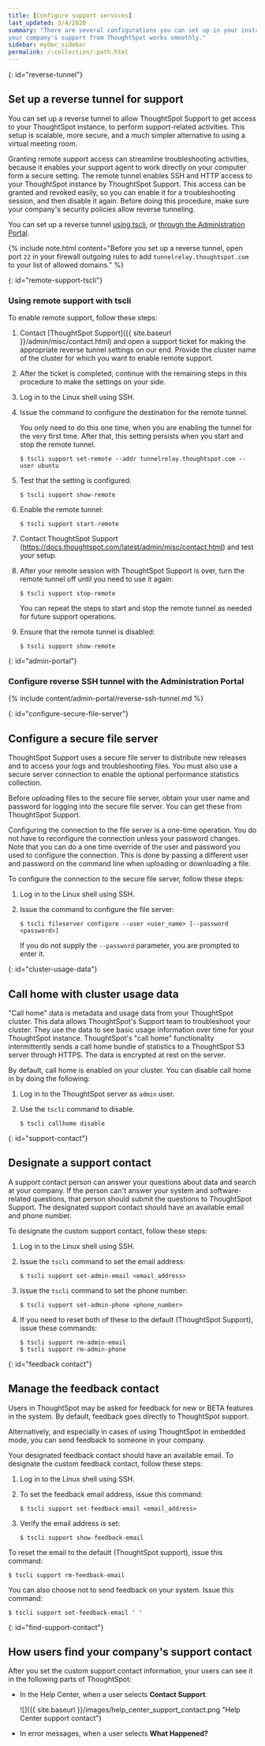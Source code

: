 ```yaml
---
title: [Configure support services]
last_updated: 3/4/2020
summary: "There are several configurations you can set up in your installation to ensure
your company's support from ThoughtSpot works smoothly."
sidebar: mydoc_sidebar
permalink: /:collection/:path.html
---
```


{: id="reverse-tunnel"}
## Set up a reverse tunnel for support

You can set up a reverse tunnel to allow ThoughtSpot Support to get access to
your ThoughtSpot instance, to perform support-related activities. This setup is
scalable, more secure, and a much simpler alternative to using a
virtual meeting room.

Granting remote support access can streamline troubleshooting activities, because
it enables your support agent to work directly on your computer form a secure setting. The remote
tunnel enables SSH and HTTP access to your ThoughtSpot instance by ThoughtSpot Support.
This access can be granted and revoked easily, so you can enable it for a troubleshooting
session, and then disable it again. Before doing this procedure, make sure your
company's security policies allow reverse tunneling.

You can set up a reverse tunnel [using tscli](#remote-support-tscli), or [through the Administration Portal](#admin-portal).

{% include note.html content="Before you set up a reverse tunnel, open port <code>22</code>
in your firewall outgoing rules to add <code>tunnelrelay.thoughtspot.com</code> to your list of allowed domains." %}

{: id="remote-support-tscli"}
### Using remote support with tscli

To enable remote support, follow these steps:

1. Contact [ThoughtSpot Support]({{ site.baseurl }}/admin/misc/contact.html) and open a support ticket for making the appropriate reverse tunnel settings on our end.
    Provide the cluster name of the cluster for which you want to enable remote support.
2. After the ticket is completed, continue with the remaining steps in this procedure to make the settings on your side.
3. Log in to the Linux shell using SSH.
4. Issue the command to configure the destination for the remote tunnel.

    You only need to do this one time, when you are enabling the tunnel for the very
    first time. After that, this setting persists when you start and stop the
    remote tunnel.

    ```
    $ tscli support set-remote --addr tunnelrelay.thoughtspot.com --user ubuntu
    ```

5. Test that the setting is configured:

    ```
    $ tscli support show-remote
    ```

6. Enable the remote tunnel:

    ```
    $ tscli support start-remote
    ```

7. Contact ThoughtSpot Support (https://docs.thoughtspot.com/latest/admin/misc/contact.html) and test your setup.
8. After your remote session with ThoughtSpot Support is over, turn the remote tunnel off until you need to use it again:

    ```
    $ tscli support stop-remote
    ```

    You can repeat the steps to start and stop the remote tunnel as needed for future support operations.

9. Ensure that the remote tunnel is disabled:

    ```
    $ tscli support show-remote
    ```

{: id="admin-portal"}
### Configure reverse SSH tunnel with the Administration Portal

{% include content/admin-portal/reverse-ssh-tunnel.md %}

{: id="configure-secure-file-server"}
## Configure a secure file server

ThoughtSpot Support uses a secure file server to distribute new releases and to
access your logs and troubleshooting files. You must also use a secure server
connection to enable the optional performance statistics collection.

Before uploading files to the secure file server, obtain your user name
and password for logging into the secure file server. You can get these from
ThoughtSpot Support.

Configuring the connection to the file server is a one-time operation. You do
not have to reconfigure the connection unless your password changes. Note that
you can do a one time override of the user and password you used to configure
the connection. This is done by passing a different user and password on the
command line when uploading or downloading a file.

To configure the connection to the secure file server, follow these steps:

1. Log in to the Linux shell using SSH.
2. Issue the command to configure the file server:

    ```
    $ tscli fileserver configure --user <user_name> [--password <password>]
    ```

    If you do not supply the `--password` parameter, you are prompted to enter it.

{: id="cluster-usage-data"}
## Call home with cluster usage data

"Call home" data is metadata and usage data from your ThoughtSpot cluster. This
data allows ThoughtSpot's Support team to troubleshoot your cluster. They use
the data to see basic usage information over time for your ThoughtSpot instance.
ThoughtSpot's "call home" functionality intermittently sends a call home bundle
of  statistics to a ThoughtSpot S3 server through HTTPS. The data is encrypted at
rest on the server.

By default, call home is enabled on your cluster. You can disable call home in
by doing the following:

1. Log in to the ThoughtSpot server as `admin` user.
2. Use the `tscli` command to disable.

    ```
    $ tscli callhome disable
    ```

{: id="support-contact"}
## Designate a support contact

A support contact person can answer your questions about data and search at
your company. If the person can't answer your system and software-related questions, that person should submit
 the questions to ThoughtSpot Support. The designated support contact should have an available email and phone number.

To designate the custom support contact, follow these steps:

1. Log in to the Linux shell using SSH.
2. Issue the `tscli` command to set the email address:

    ```
    $ tscli support set-admin-email <email_address>
    ```

3. Issue the `tscli` command to set the phone number:

    ```
    $ tscli support set-admin-phone <phone_number>
    ```

4. If you need to reset both of these to the default (ThoughtSpot Support), issue these commands:

    ```
    $ tscli support rm-admin-email
    $ tscli support rm-admin-phone
    ```

{: id="feedback contact"}
## Manage the feedback contact

Users in ThoughtSpot may be asked for feedback for new or BETA features in the
system. By default, feedback goes directly to ThoughtSpot support.

Alternatively, and especially in cases of using ThoughtSpot in embedded mode, you can send feedback to someone in your company.

Your designated feedback contact should have an available email. To designate
the custom feedback contact, follow these steps:

1. Log in to the Linux shell using SSH.

2. To set the feedback email address, issue this command:

    ```
    $ tscli support set-feedback-email <email_address>
    ```
3. Verify the email address is set:

    ```
    $ tscli support show-feedback-email
    ```

To reset the email to the default (ThoughtSpot support), issue this command:

```
$ tscli support rm-feedback-email
```

You can also choose not to send feedback on your system. Issue this command:

```
$ tscli support set-feedback-email ' '
```

{: id="find-support-contact"}
## How users find your company's support contact

After you set the custom support contact information, your users
can see it in the following parts of ThoughtSpot:

-   In the Help Center, when a user selects **Contact Support**.

     ![]({{ site.baseurl }}/images/help_center_support_contact.png "Help Center support contact")

-   In error messages, when a user selects **What Happened?**

    <!-- ![]({{ site.baseurl }}/images/trace_log.png "Error message support contact")-->
